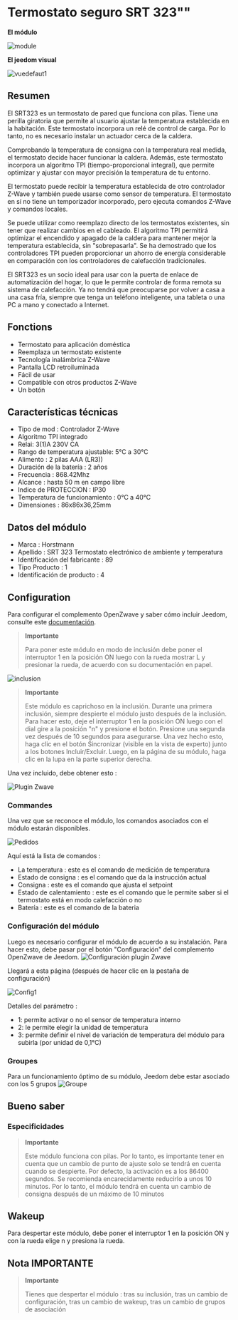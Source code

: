 # Termostato seguro SRT 323""

**El módulo**

![module](images/secure.srt323/module.jpg)

**El jeedom visual**

![vuedefaut1](images/secure.srt323/vuedefaut1.jpg)

## Resumen

El SRT323 es un termostato de pared que funciona con pilas. Tiene una perilla giratoria que permite al usuario ajustar la temperatura establecida en la habitación. Este termostato incorpora un relé de control de carga. Por lo tanto, no es necesario instalar un actuador cerca de la caldera.

Comprobando la temperatura de consigna con la temperatura real medida, el termostato decide hacer funcionar la caldera. Además, este termostato incorpora un algoritmo TPI (tiempo-proporcional integral), que permite optimizar y ajustar con mayor precisión la temperatura de tu entorno.

El termostato puede recibir la temperatura establecida de otro controlador Z-Wave y también puede usarse como sensor de temperatura. El termostato en sí no tiene un temporizador incorporado, pero ejecuta comandos Z-Wave y comandos locales.

Se puede utilizar como reemplazo directo de los termostatos existentes, sin tener que realizar cambios en el cableado. El algoritmo TPI permitirá optimizar el encendido y apagado de la caldera para mantener mejor la temperatura establecida, sin "sobrepasarla". Se ha demostrado que los controladores TPI pueden proporcionar un ahorro de energía considerable en comparación con los controladores de calefacción tradicionales.

El SRT323 es un socio ideal para usar con la puerta de enlace de automatización del hogar, lo que le permite controlar de forma remota su sistema de calefacción. Ya no tendrá que preocuparse por volver a casa a una casa fría, siempre que tenga un teléfono inteligente, una tableta o una PC a mano y conectado a Internet.

## Fonctions

-   Termostato para aplicación doméstica
-   Reemplaza un termostato existente
-   Tecnología inalámbrica Z-Wave
-   Pantalla LCD retroiluminada
-   Fácil de usar
-   Compatible con otros productos Z-Wave
-   Un botón

## Características técnicas

-   Tipo de mod : Controlador Z-Wave
-   Algoritmo TPI integrado
-   Relai: 3(1)A 230V CA
-   Rango de temperatura ajustable: 5°C a 30°C
-   Alimento : 2 pilas AAA (LR3))
-   Duración de la batería : 2 años
-   Frecuencia : 868.42Mhz
-   Alcance : hasta 50 m en campo libre
-   Indice de PROTECCION : IP30
-   Temperatura de funcionamiento : 0°C a 40°C
-   Dimensiones : 86x86x36,25mm

## Datos del módulo

-   Marca : Horstmann
-   Apellido : SRT 323 Termostato electrónico de ambiente y temperatura
-   Identificación del fabricante : 89
-   Tipo Producto : 1
-   Identificación de producto : 4

## Configuration

Para configurar el complemento OpenZwave y saber cómo incluir Jeedom, consulte este [documentación](https://doc.jeedom.com/es_ES/plugins/automation%20protocol/openzwave/).

> **Importante**
>
> Para poner este módulo en modo de inclusión debe poner el interruptor 1 en la posición ON luego con la rueda mostrar L y presionar la rueda, de acuerdo con su documentación en papel.

![inclusion](images/secure.srt323/inclusion.jpg)

> **Importante**
>
> Este módulo es caprichoso en la inclusión. Durante una primera inclusión, siempre despierte el módulo justo después de la inclusión. Para hacer esto, deje el interruptor 1 en la posición ON luego con el dial gire a la posición "n" y presione el botón. Presione una segunda vez después de 10 segundos para asegurarse. Una vez hecho esto, haga clic en el botón Sincronizar (visible en la vista de experto) junto a los botones Incluir/Excluir. Luego, en la página de su módulo, haga clic en la lupa en la parte superior derecha.

Una vez incluido, debe obtener esto :

![Plugin Zwave](images/secure.srt323/information.jpg)

### Commandes

Una vez que se reconoce el módulo, los comandos asociados con el módulo estarán disponibles.

![Pedidos](images/secure.srt323/commandes.jpg)

Aquí está la lista de comandos :

-   La temperatura : este es el comando de medición de temperatura
-   Estado de consigna : es el comando que da la instrucción actual
-   Consigna : este es el comando que ajusta el setpoint
-   Estado de calentamiento : este es el comando que le permite saber si el termostato está en modo calefacción o no
-   Batería : este es el comando de la bateria

### Configuración del módulo

Luego es necesario configurar el módulo de acuerdo a su instalación. Para hacer esto, debe pasar por el botón "Configuración" del complemento OpenZwave de Jeedom.
![Configuración plugin Zwave](images/plugin/bouton_configuration.jpg)

Llegará a esta página (después de hacer clic en la pestaña de configuración)

![Config1](images/secure.srt323/config1.jpg)

Detalles del parámetro :

-   1: permite activar o no el sensor de temperatura interno
-   2: le permite elegir la unidad de temperatura
-   3: permite definir el nivel de variación de temperatura del módulo para subirla (por unidad de 0,1°C)

### Groupes

Para un funcionamiento óptimo de su módulo, Jeedom debe estar asociado con los 5 grupos
![Groupe](images/secure.srt323/groupe.jpg)

## Bueno saber

### Especificidades

> **Importante**
>
> Este módulo funciona con pilas. Por lo tanto, es importante tener en cuenta que un cambio de punto de ajuste solo se tendrá en cuenta cuando se despierte. Por defecto, la activación es a los 86400 segundos. Se recomienda encarecidamente reducirlo a unos 10 minutos. Por lo tanto, el módulo tendrá en cuenta un cambio de consigna después de un máximo de 10 minutos

## Wakeup

Para despertar este módulo, debe poner el interruptor 1 en la posición ON y
con la rueda elige n y presiona la rueda.

## Nota IMPORTANTE

> **Importante**
>
> Tienes que despertar el módulo : tras su inclusión, tras un cambio de configuración, tras un cambio de wakeup, tras un cambio de grupos de asociación
